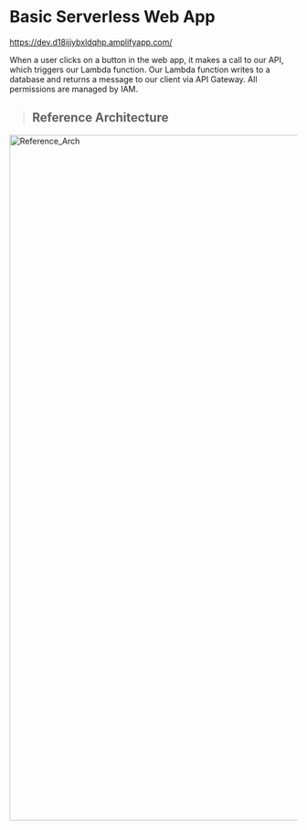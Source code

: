 # **Basic Serverless Web App** 

https://dev.d18ijiybxldqhp.amplifyapp.com/ 

When a user clicks on a button in the web app, it makes a call to our API, which triggers our Lambda function. Our Lambda function writes to a database and returns a message to our client via API Gateway. All permissions are managed by IAM.




> ## Reference Architecture 

<img width="1200" alt="Reference_Arch" src="https://user-images.githubusercontent.com/50748311/134272325-d9ce3144-b859-4c93-a82a-9fbea8614d96.png">
